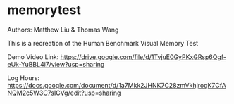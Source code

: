 # memorytest

Authors: Matthew Liu & Thomas Wang

This is a recreation of the Human Benchmark Visual Memory Test

Demo Video Link: https://drive.google.com/file/d/1TvjuE0GyPKxGRsp6Qgf-eUk-YuBBL4i7/view?usp=sharing

Log Hours: https://docs.google.com/document/d/1a7Mkk2JHNK7C28zmVkhjroqK7CfANQM2c5W3C7sICVg/edit?usp=sharing